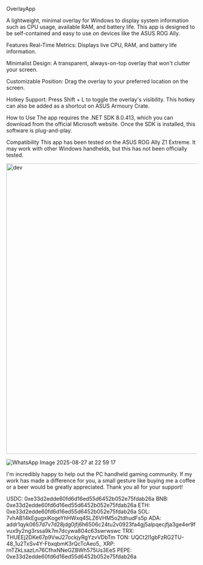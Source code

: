 OverlayApp


A lightweight, minimal overlay for Windows to display system information such as CPU usage, available RAM, and battery life. This app is designed to be self-contained and easy to use on devices like the ASUS ROG Ally.

Features
Real-Time Metrics: Displays live CPU, RAM, and battery life information.

Minimalist Design: A transparent, always-on-top overlay that won't clutter your screen.

Customizable Position: Drag the overlay to your preferred location on the screen.

Hotkey Support: Press Shift + L to toggle the overlay's visibility. This hotkey can also be added as a shortcut on ASUS Armoury Crate.

How to Use
The app requires the .NET SDK 8.0.413, which you can download from the official Microsoft website. Once the SDK is installed, this software is plug-and-play.

Compatibility
This app has been tested on the ASUS ROG Ally Z1 Extreme. It may work with other Windows handhelds, but this has not been officially tested.



<img width="1185" height="768" alt="dev" src="https://github.com/user-attachments/assets/0c14fd34-3456-4328-a3da-362370ef626b" />


![WhatsApp Image 2025-08-27 at 22 59 17](https://github.com/user-attachments/assets/5c19a324-2689-4f9d-aa56-8eac6b1fef3b)


I'm incredibly happy to help out the PC handheld gaming community. If my work has made a difference for you, a small gesture like buying me a coffee or a beer would be greatly appreciated. Thank you all for your support!

USDC: 0xe33d2edde60fd6d16ed55d6452b052e75fdab26a
BNB: 0xe33d2edde60fd6d16ed55d6452b052e75fdab26a
ETH: 0xe33d2edde60fd6d16ed55d6452b052e75fdab26a
SOL: 7vhAB14kEgugxiKogeYhHWxq4SLZ6VHM5o2tdhudFs5p
ADA: addr1qyk0657d7v7d28jdg0jfj6h6506c24tu2v0923fa4gj5alpqecjfja3ge4er9fvux9y2ng3rssa9k7m7dcywa804c63swrwswc
TRX: THUEEj2DKe67p9VwJ27ockjyRgYzvVDbTm
TON: UQCt2l1gbFzRG2TU-48_1u2TxSv4Y-FbxqbmK3rQcTcAeo5_
XRP: rnTZkLsazLn76CfhxNNeGZBWh575Us3EeS
PEPE: 0xe33d2edde60fd6d16ed55d6452b052e75fdab26a
